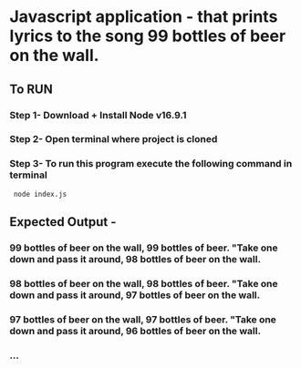 # Javascript application - that prints lyrics to the song 99 bottles of beer on the wall.

## To RUN 
### Step 1-  Download + Install Node v16.9.1

### Step 2- Open terminal where project is cloned

### Step 3- To run this program execute the following command in terminal 
``` node index.js```

## Expected Output -
### 99 bottles of beer on the wall, 99 bottles of beer. "Take one down and pass it around, 98 bottles of beer on the wall.
### 98 bottles of beer on the wall, 98 bottles of beer. "Take one down and pass it around, 97 bottles of beer on the wall.
### 97 bottles of beer on the wall, 97 bottles of beer. "Take one down and pass it around, 96 bottles of beer on the wall.
### ...